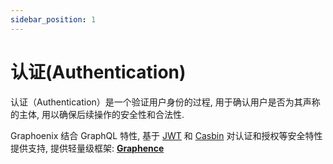 ```yaml
---
sidebar_position: 1
---
```


# 认证(Authentication)

认证（Authentication）是一个验证用户身份的过程, 用于确认用户是否为其声称的主体, 用以确保后续操作的安全性和合法性.

Graphoenix 结合 GraphQL 特性, 基于 [JWT](https://github.com/jakartaee/inject) 和 [Casbin](https://casbin.org/) 对认证和授权等安全特性提供支持, 提供轻量级框架: [**Graphence**](https://github.com/doukai/graphence)
